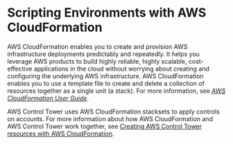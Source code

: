 # Scripting Environments with AWS CloudFormation<a name="cloudformation"></a>

AWS CloudFormation enables you to create and provision AWS infrastructure deployments predictably and repeatedly\. It helps you leverage AWS products to build highly reliable, highly scalable, cost\-effective applications in the cloud without worrying about creating and configuring the underlying AWS infrastructure\. AWS CloudFormation enables you to use a template file to create and delete a collection of resources together as a single unit \(a stack\)\. For more information, see *[AWS CloudFormation User Guide](https://docs.aws.amazon.com/AWSCloudFormation/latest/UserGuide/)*\.

AWS Control Tower uses AWS CloudFormation stacksets to apply controls on accounts\. For more information about how AWS CloudFormation and AWS Control Tower work together, see [Creating AWS Control Tower resources with AWS CloudFormation](creating-resources-with-cloudformation.md)\.